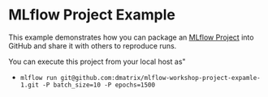 # MLflow Project Example 
This example demonstrates how you can package an [MLflow Project](https://mlflow.org/docs/latest/projects.html) into GitHub and share it with 
others to reproduce runs.

You can execute this project from your local host as"

* ```mlflow run git@github.com:dmatrix/mlflow-workshop-project-expamle-1.git -P batch_size=10 -P epochs=1500```
